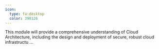 ```yaml
---
icon:
  type: fa:desktop
  color: 398126
---
```


This module will provide a comprehensive understanding of Cloud Architecture, including the design and deployment of secure, robust cloud infrastructu ... 
